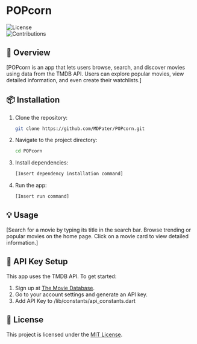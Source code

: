 # POPcorn

![License](https://img.shields.io/badge/license-MIT-blue)  
![Contributions](https://img.shields.io/badge/contributions-welcome-brightgreen)

## 📖 Overview  
[POPcorn is an app that lets users browse, search, and discover movies using data from the TMDB API. Users can explore popular movies, view detailed information, and even create their watchlists.]

## 📦 Installation  
1. Clone the repository:  
   ```bash
   git clone https://github.com/MDPater/POPcorn.git
   ```
2. Navigate to the project directory:  
   ```bash
   cd POPcorn
   ```
3. Install dependencies:  
   ```bash
   [Insert dependency installation command]
   ```
4. Run the app:  
   ```bash
   [Insert run command]
   ```

## 💡 Usage  
[Search for a movie by typing its title in the search bar.
Browse trending or popular movies on the home page.
Click on a movie card to view detailed information.]

## 🔑 API Key Setup
This app uses the TMDB API. To get started:

1. Sign up at [The Movie Database](https://www.themoviedb.org/).
2. Go to your account settings and generate an API key.
3. Add API Key to /lib/constants/api_constants.dart


## 📄 License  
This project is licensed under the [MIT License](LICENSE).  
